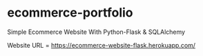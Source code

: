 # ecommerce-portfolio
Simple Ecommerce Website With Python-Flask &amp; SQLAlchemy

Website URL = https://ecommerce-website-flask.herokuapp.com/
